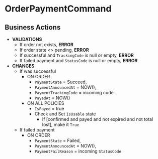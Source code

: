 # OrderPaymentCommand

## Business Actions
* **VALIDATIONS**
  * If order not exists, **ERROR**
  * If order state <> pending, **ERROR**
  * If successful and `TrackingCode` is null or empty, **ERROR**
  * If failed payment and `StatusCode` is null or empty, **ERROR**
* **CHANGES** 
  * If was successful
    * ON ORDER
      * `PaymentState` = Succeed, 
      * `PaymentAnnouncedAt` = NOW(), 
      * `PaymentTrackingCode` = incoming code
      * `PayedAt` = NOW()
    * ON ALL POLICIES
      * `IsPayed` = true
      * Check and Set `IsUsable` state
        * If [confirmed and payed and not expired and not total lost], make it `True`
  * If failed payment
    * ON ORDER
      * `PaymentState` = Failed,
      * `PaymentAnnouncedAt` = NOW(),
      * `PaymentFailReason` = incoming `StatusCode`

